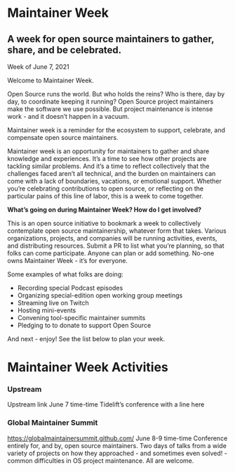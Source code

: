 # Maintainer Week 
## A week for open source maintainers to gather, share, and be celebrated.

Week of June 7, 2021

Welcome to Maintainer Week.

Open Source runs the world. But who holds the reins? Who is there, day by day, to coordinate keeping it running? Open Source project maintainers make the software we use possible. But project maintenance is intense work - and it doesn’t happen in a vacuum. 

Maintainer week is a reminder for the ecosystem to support, celebrate, and compensate open source maintainers.

Maintainer week is an opportunity for maintainers to gather and share knowledge and experiences. It’s a time to see how other projects are tackling similar problems. And it’s a time to reflect collectively that the challenges faced aren’t all technical, and the burden on maintainers can come with a lack of boundaries, vacations, or emotional support. Whether you’re celebrating contributions to open source, or reflecting on the particular pains of this line of labor, this is a week to come together.

**What’s going on during Maintainer Week? How do I get involved?**

This is an open source initiative to bookmark a week to collectively contemplate open source maintainership, whatever form that takes. Various organizations, projects, and companies will be running activities, events, and distributing resources. Submit a PR to list what you’re planning, so that folks can come participate. Anyone can plan or add something. No-one owns Maintainer Week - it’s for everyone.

Some examples of what folks are doing:
- Recording special Podcast episodes
- Organizing special-edition open working group meetings
- Streaming live on Twitch
- Hosting mini-events
- Convening tool-specific maintainer summits
- Pledging to to donate to support Open Source

And next - enjoy! See the list below to plan your week. 


# Maintainer Week Activities

### Upstream
Upstream link
June 7 time-time
Tidelift’s conference with a line here

### Global Maintainer Summit
https://globalmaintainersummit.github.com/
June 8-9 time-time
Conference entirely for, and by, open source maintainers. Two days of talks from a wide variety of projects on how they approached - and sometimes even solved! - common difficulties in OS project maintenance. All are welcome.


